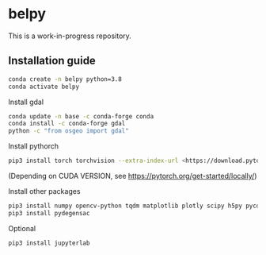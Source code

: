 # belpy

This is a work-in-progress repository.

## Installation guide

```bash
conda create -n belpy python=3.8
conda activate belpy
```

Install gdal

```bash
conda update -n base -c conda-forge conda
conda install -c conda-forge gdal
python -c "from osgeo import gdal"
```

Install pythorch

```bash
pip3 install torch torchvision --extra-index-url <https://download.pytorch.org/whl/cu116>
```

(Depending on CUDA VERSION, see <https://pytorch.org/get-started/locally/>)

Install other packages

```bash
pip3 install numpy opencv-python tqdm matplotlib plotly scipy h5py pycolmap open3d kornia gdown rasterio exifread easydict
pip3 install pydegensac
```

Optional

```bash
pip3 install jupyterlab
```

